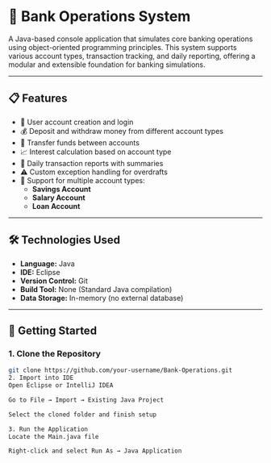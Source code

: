 # 🏦 Bank Operations System

A Java-based console application that simulates core banking operations using object-oriented programming principles. This system supports various account types, transaction tracking, and daily reporting, offering a modular and extensible foundation for banking simulations.

---

## 📋 Features

- 👤 User account creation and login  
- 💰 Deposit and withdraw money from different account types  
- 🔁 Transfer funds between accounts 
- 📈 Interest calculation based on account type  
- 📅 Daily transaction reports with summaries  
- ⚠️ Custom exception handling for overdrafts  
- 🏦 Support for multiple account types:
  - **Savings Account**
  - **Salary Account**
  - **Loan Account**

---

## 🛠️ Technologies Used

- **Language:** Java  
- **IDE:** Eclipse   
- **Version Control:** Git  
- **Build Tool:** None (Standard Java compilation)  
- **Data Storage:** In-memory (no external database)

---

## 🚀 Getting Started

### 1. Clone the Repository

```bash
git clone https://github.com/your-username/Bank-Operations.git
2. Import into IDE
Open Eclipse or IntelliJ IDEA

Go to File → Import → Existing Java Project

Select the cloned folder and finish setup

3. Run the Application
Locate the Main.java file

Right-click and select Run As → Java Application